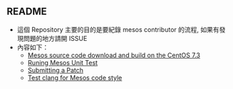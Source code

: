 ## README ##
* 這個 Repository 主要的目的是要紀錄 mesos contributor 的流程, 如果有發現問題的地方請開 ISSUE
* 內容如下：
    * [Mesos source code download and build on the CentOS 7.3](mesos-download-build.md)
    * [Runing Mesos Unit Test](running-mesos-test.md)
    * [Submitting a Patch](submitting-apatch.md)
    * [Test clang for Mesos code style](running-mesos-test.md)